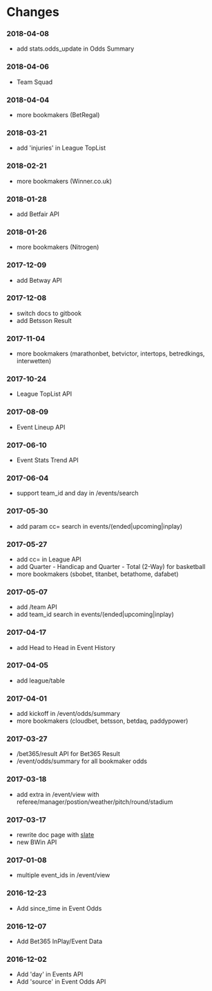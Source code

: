 # Changes

### 2018-04-08
  * add stats.odds_update in Odds Summary

### 2018-04-06
  * Team Squad

### 2018-04-04
  * more bookmakers (BetRegal)

### 2018-03-21
  * add 'injuries' in League TopList

### 2018-02-21
  * more bookmakers (Winner.co.uk)

### 2018-01-28
  * add Betfair API

### 2018-01-26
  * more bookmakers (Nitrogen)

### 2017-12-09
  * add Betway API

### 2017-12-08
  * switch docs to gitbook
  * add Betsson Result

### 2017-11-04
  * more bookmakers (marathonbet, betvictor, intertops, betredkings, interwetten)

### 2017-10-24
  * League TopList API

### 2017-08-09
  * Event Lineup API

### 2017-06-10
  * Event Stats Trend API

### 2017-06-04
  * support team_id and day in /events/search

### 2017-05-30
  * add param cc= search in events/(ended|upcoming|inplay)

### 2017-05-27
  * add cc= in League API
  * add Quarter - Handicap and Quarter - Total (2-Way) for basketball
  * more bookmakers (sbobet, titanbet, betathome, dafabet)

### 2017-05-07
  * add /team API
  * add team_id search in events/(ended|upcoming|inplay)

### 2017-04-17
  * add Head to Head in Event History

### 2017-04-05
  * add league/table

### 2017-04-01
  * add kickoff in /event/odds/summary
  * more bookmakers (cloudbet, betsson, betdaq, paddypower)

### 2017-03-27
  * /bet365/result API for Bet365 Result
  * /event/odds/summary for all bookmaker odds

### 2017-03-18
  * add extra in /event/view with referee/manager/postion/weather/pitch/round/stadium

### 2017-03-17
  * rewrite doc page with [slate](https://github.com/lord/slate)
  * new BWin API

### 2017-01-08

  * multiple event_ids in /event/view

### 2016-12-23

  * Add since_time in Event Odds</li>

### 2016-12-07

  * Add Bet365 InPlay/Event Data

### 2016-12-02

  * Add 'day' in Events API
  * Add 'source' in Event Odds API
